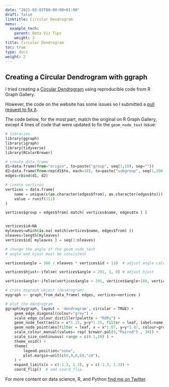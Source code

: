 ```yaml
---
date: "2021-03-03T00:00:00+01:00"
draft: false
linktitle: Circular Dendrogram 
menu:
  example_tech:
    parent: Data Viz Tips
    weight: 2
title: Circular Dendrogram
toc: true
type: docs
weight: 2
---
```


## Creating a Circular Dendrogram with ggraph

I tried creating a [Circular Dendrogram](https://www.r-graph-gallery.com/339-circular-dendrogram-with-ggraph.html) using reproducible code from R Graph Gallery. 

However, the code on the website has some issues so I submitted a [pull request to fix it](https://github.com/holtzy/R-graph-gallery/pull/34).

The code below, for the most part, match the original on R Graph Gallery, except 4 lines of code that were updated to fix the `geom_node_text` issue:

```python
# libraries
library(ggraph)
library(igraph)
library(tidyverse)
library(RColorBrewer) 

# create data.frame
d1=data.frame(from="origin", to=paste("group", seq(1,10), sep=""))
d2=data.frame(from=rep(d1$to, each=10), to=paste("subgroup", seq(1,100), sep="_"))
edges=rbind(d1, d2)

# create vertices
vertices = data.frame(
    name = unique(c(as.character(edges$from), as.character(edges$to))) , 
    value = runif(111)
) 

vertices$group = edges$from[ match( vertices$name, edges$to ) ]


vertices$id=NA
myleaves=which(is.na( match(vertices$name, edges$from) ))
nleaves=length(myleaves)
vertices$id[ myleaves ] = seq(1:nleaves)

# change the angle of the geom_node_text
# angle and hjust must be consistent

vertices$angle = 360 / nleaves * vertices$id + 110  # adjust angle calculation

vertices$hjust<-ifelse( vertices$angle < 291, 1, 0) # adjust hjust

vertices$angle<-ifelse(vertices$angle < 291, vertices$angle+180, vertices$angle) # adjust where 180 is added

# crate mygraph object (dendrogram)
mygraph <- graph_from_data_frame( edges, vertices=vertices )

# plot the dendrogram
ggraph(mygraph, layout = 'dendrogram', circular = TRUE) + 
    geom_edge_diagonal(colour="grey") +
    scale_edge_colour_distiller(palette = "RdPu") +
    geom_node_text(aes(x = x*1.15, y=y*1.15, filter = leaf, label=name, angle = angle, hjust=hjust, colour=group), size=2.7, alpha=1) +
    geom_node_point(aes(filter = leaf, x = x*1.07, y=y*1.07, colour=group, size=value, alpha=0.2)) +
    scale_colour_manual(values= rep( brewer.pal(9,"Paired") , 30)) +
    scale_size_continuous( range = c(0.1,10) ) +
    theme_void() +
    theme(
        legend.position="none",
        plot.margin=unit(c(0,0,0,0),"cm"),
    ) +
    expand_limits(x = c(-1.3, 1.3), y = c(-1.3, 1.3)) +
    coord_flip()  # add coord_flip

```

For more content on data science, R, and Python [find me on Twitter](https://twitter.com/paulapivat).

